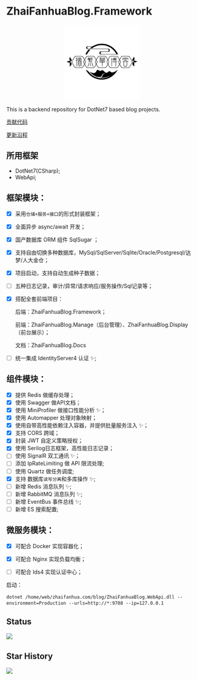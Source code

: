 # ZhaiFanhuaBlog.Framework

<div style="width: 200px;margin: 0 auto;">
        <img style="height:200px" align="center" src="LOGO.png" />
</div>

This is a backend repository for DotNet7 based blog projects.

[贡献代码](CONTRIBUTING.md)

[更新沿程](CHANGELOG.md)

## 所用框架

- DotNet7(CSharp);
- WebApi;

## 框架模块：

- [x] 采用`仓储+服务+接口`的形式封装框架；

- [x] 全面异步 async/await 开发；

- [x] 国产数据库 ORM 组件 SqlSugar ；

- [x] 支持自由切换多种数据库，MySql/SqlServer/Sqlite/Oracle/Postgresql/达梦/人大金仓；

- [x] 项目启动，支持自动生成种子数据；

- [ ] 五种日志记录，审计/异常/请求响应/服务操作/Sql记录等；

- [x] 搭配全套前端项目：

  后端：ZhaiFanhuaBlog.Framework；

  前端：ZhaiFanhuaBlog.Manage（后台管理）、ZhaiFanhuaBlog.Display（前台展示）；

  文档：ZhaiFanhuaBlog.Docs

- [ ] 统一集成 IdentityServer4 认证 ✨;

## 组件模块：

- [x] 提供 Redis 做缓存处理；
- [x] 使用 Swagger 做API文档；
- [x] 使用 MiniProfiler 做接口性能分析 ✨；
- [x] 使用 Automapper 处理对象映射；
- [x] 使用自带高性能依赖注入容器，并提供批量服务注入 ✨；
- [x] 支持 CORS 跨域；
- [x] 封装 JWT 自定义策略授权；
- [x] 使用 Serilog日志框架，高性能日志记录；
- [ ] 使用 SignalR 双工通讯 ✨；
- [ ] 添加 IpRateLimiting 做 API 限流处理;
- [ ] 使用 Quartz 做任务调度;
- [x] 支持 数据库`读写分离`和多库操作 ✨;
- [ ] 新增 Redis 消息队列 ✨;
- [ ] 新增 RabbitMQ 消息队列 ✨;
- [ ] 新增 EventBus 事件总线 ✨;
- [ ] 新增 ES 搜索配置;

## 微服务模块：

- [x] 可配合 Docker 实现容器化；
- [x] 可配合 Nginx 实现负载均衡；
- [ ] 可配合 Ids4 实现认证中心；



启动：

```
dotnet /home/web/zhaifanhua.com/blog/ZhaiFanhuaBlog.WebApi.dll --environment=Production --urls=http://*:9708 --ip=127.0.0.1
```



## Status

![](https://repobeats.axiom.co/api/embed/6e6dcd83875e06131527cf7e55007e5f72fd1860.svg)

## Star History

![](https://api.star-history.com/svg?repos=ZhaiFanhuaBlog/ZhaiFanhuaBlog.Framework&type=Date)

